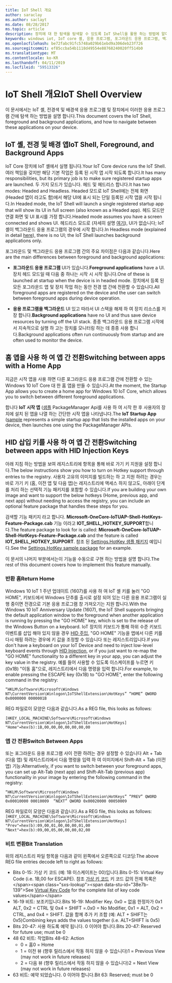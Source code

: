 ```yaml
---
title: IoT Shell 개요
author: saraclay
ms.author: saclayt
ms.date: 08/28/2017
ms.topic: article
description: 장치에 대 한 탐색을 탐색할 수 있도록 IoT Shell을 활용 하는 방법에 알아봅니다.
keywords: windows iot, IoT core 셸, 응용 프로그램, 포그라운드 응용 프로그램, 백그라운드 응용 프로그램
ms.openlocfilehash: be72fabc91fc5748a029b61ebd9a306deb23f726
ms.sourcegitcommit: ef85ccba54b1118d49554e88768240020ff514b0
ms.translationtype: MT
ms.contentlocale: ko-KR
ms.lasthandoff: 04/11/2019
ms.locfileid: "59513326"
---
```

# <a name="iot-shell-overview"></a><span data-ttu-id="38e7b-104">IoT Shell 개요</span><span class="sxs-lookup"><span data-stu-id="38e7b-104">IoT Shell Overview</span></span>

<span data-ttu-id="38e7b-105">이 문서에서는 IoT 셸, 전경색 및 배경색 응용 프로그램 및 장치에서 이러한 응용 프로그램 간에 탐색 하는 방법을 설명 합니다.</span><span class="sxs-lookup"><span data-stu-id="38e7b-105">This document covers the IoT Shell, foreground and background applications, and how to navigate between these applications on your device.</span></span>

## <a name="iot-shell-foreground-and-background-apps"></a><span data-ttu-id="38e7b-106">IoT 셸, 전경 및 배경 앱</span><span class="sxs-lookup"><span data-stu-id="38e7b-106">IoT Shell, Foreground, and Background Apps</span></span>

<span data-ttu-id="38e7b-107">IoT Core 장치에 IoT 셸에서 실행 됩니다.</span><span class="sxs-lookup"><span data-stu-id="38e7b-107">Your IoT Core device runs the IoT Shell.</span></span> <span data-ttu-id="38e7b-108">여러 책임을 갖지만 해당 기본 작업은 등록 된 시작 앱 시작 되도록 합니다.</span><span class="sxs-lookup"><span data-stu-id="38e7b-108">It has many responsibilities, but its primary job is to make sure registered startup apps are launched.</span></span> <span data-ttu-id="38e7b-109">두 가지 모드가 있습니다. 헤드 및 헤드리스 합니다.</span><span class="sxs-lookup"><span data-stu-id="38e7b-109">It has two modes: Headed and Headless.</span></span> <span data-ttu-id="38e7b-110">Headed 모드로 IoT Shell에는 전체 화면 (Headed 앱이 라고도 함)에서 해당 UI에 표시 되는 단일 등록된 시작 앱을 시작 됩니다.</span><span class="sxs-lookup"><span data-stu-id="38e7b-110">In Headed mode, the IoT Shell will launch a single registered startup app that will show its UI in full screen (also known as a Headed app).</span></span> <span data-ttu-id="38e7b-111">헤드 모드만 연결 화면 및 UI 표시를 가정 합니다.</span><span class="sxs-lookup"><span data-stu-id="38e7b-111">Headed mode assumes you have a screen connected and shows UI.</span></span> <span data-ttu-id="38e7b-112">헤드리스 모드로 (자세히 설명 [여기](../learn-about-hardware/HeadlessMode.md)), UI가 없습니다; IoT 셸이 백그라운드 응용 프로그램의 경우에 시작 합니다.</span><span class="sxs-lookup"><span data-stu-id="38e7b-112">In Headless mode (explained in detail [here](../learn-about-hardware/HeadlessMode.md)), there is no UI; the IoT Shell launches background applications only.</span></span>

<span data-ttu-id="38e7b-113">포그라운드 및 백그라운드 응용 프로그램 간의 주요 차이점은 다음과 같습니다.</span><span class="sxs-lookup"><span data-stu-id="38e7b-113">Here are the main differences between foreground and background applications:</span></span>

- <span data-ttu-id="38e7b-114">**포그라운드 응용 프로그램** UI가 있습니다.</span><span class="sxs-lookup"><span data-stu-id="38e7b-114">**Foreground applications** have a UI.</span></span> <span data-ttu-id="38e7b-115">장치 헤드 모드일 때 다음 중 하나는 시작 시 시작 됩니다.</span><span class="sxs-lookup"><span data-stu-id="38e7b-115">One of these is launched at startup when the device is in headed mode.</span></span> <span data-ttu-id="38e7b-116">장치에서 등록 된 모든 포그라운드 앱 및 장치 작업 하는 동안 전경 앱 간에 전환할 수 있습니다.</span><span class="sxs-lookup"><span data-stu-id="38e7b-116">All foreground apps are registered on the device and the user can switch between foreground apps during device operation.</span></span>

- <span data-ttu-id="38e7b-117">**응용 프로그램을 백그라운드** UI 있고 따라서 UI 스택을 해제 하 여 장치 리소스를 저장 합니다.</span><span class="sxs-lookup"><span data-stu-id="38e7b-117">**Background applications** have no UI and thus save device resources by turning off the UI stack.</span></span> <span data-ttu-id="38e7b-118">종종 백그라운드 응용 프로그램 시작에서 지속적으로 실행 하 고는 장치를 모니터링 하는 데 종종 사용 합니다.</span><span class="sxs-lookup"><span data-stu-id="38e7b-118">Background applications often run continuously from startup and are often used to monitor the device.</span></span>

## <a name="switching-between-apps-with-a-home-app"></a><span data-ttu-id="38e7b-119">홈 앱을 사용 하 여 앱 간 전환</span><span class="sxs-lookup"><span data-stu-id="38e7b-119">Switching between apps with a Home App</span></span>

<span data-ttu-id="38e7b-120">지금은 시작 앱을 사용 하면 다른 포그라운드 응용 프로그램 간에 전환할 수 있는 Windows 10 IoT Core 대 한 홈 앱을 만들 수 있습니다.</span><span class="sxs-lookup"><span data-stu-id="38e7b-120">At the moment, the Startup App allows you to create a home app for Windows 10 IoT Core, which allows you to switch between different foreground applications.</span></span> 

<span data-ttu-id="38e7b-121">합니다 **IoT 시작 앱** ([샘플](https://developer.microsoft.com/en-us/windows/iot/samples/iotstartapp) PackageManager Api를 사용 하 여 시작 한 후 사용자의 장치에 설치 된 앱을 나열 하는 간단한 시작 앱을 나타냅니다.</span><span class="sxs-lookup"><span data-stu-id="38e7b-121">The **IoT Startup App** ([sample](https://developer.microsoft.com/en-us/windows/iot/samples/iotstartapp) represents a simple startup app that lists the installed apps on your device, then launches one using the PackageManager APIs.</span></span>

## <a name="switching-between-apps-with-hid-injection-keys"></a><span data-ttu-id="38e7b-122">HID 삽입 키를 사용 하 여 앱 간 전환</span><span class="sxs-lookup"><span data-stu-id="38e7b-122">Switching between apps with HID Injection Keys</span></span>

<span data-ttu-id="38e7b-123">아래 지침 하는 방법을 보여 레지스트리에 항목을 통해 바로 가기 키 지원을 설정 합니다.</span><span class="sxs-lookup"><span data-stu-id="38e7b-123">The below instructions show you how to turn on Hotkey support through entries to the registry.</span></span> <span data-ttu-id="38e7b-124">사용자 고유의 이미지를 빌드하는 하 고 지원 하려는 경우는 바로 가기 키 (홈, 이전 앱 및 다음 앱)는 레지스트리에 액세스 하지 않고도, 아래이 단계를 처리 하는 선택적 기능 패키지를 포함할 수 있습니다.</span><span class="sxs-lookup"><span data-stu-id="38e7b-124">If you are building your own image and want to support the below hotkeys (Home, previous app, and next app) without needing to access the registry, you can include an optional feature package that handles these steps for you.</span></span>

<span data-ttu-id="38e7b-125">검색할 기능 패키지 라고 합니다. **Microsoft-OneCore-IoTUAP-Shell-HotKeys-Feature-Package.cab** 기능 이라고 **IOT_SHELL_HOTKEY_SUPPORT**합니다.</span><span class="sxs-lookup"><span data-stu-id="38e7b-125">The feature package to look for is called: **Microsoft-OneCore-IoTUAP-Shell-HotKeys-Feature-Package.cab** and the feature is called **IOT_SHELL_HOTKEY_SUPPORT**.</span></span> <span data-ttu-id="38e7b-126">참조 된 [Settings.HotKey 샘플 패키지](https://github.com/ms-iot/iot-adk-addonkit/tree/master/Workspace/Common/Packages/Settings.HotKey/Settings.HotKey.pkg.xml) 예입니다.</span><span class="sxs-lookup"><span data-stu-id="38e7b-126">See the [Settings.HotKey sample package](https://github.com/ms-iot/iot-adk-addonkit/tree/master/Workspace/Common/Packages/Settings.HotKey/Settings.HotKey.pkg.xml) for an example.</span></span>

<span data-ttu-id="38e7b-127">이 문서의 나머지 부분에서는이 기능을 수동으로 구현 하는 방법을 설명 합니다.</span><span class="sxs-lookup"><span data-stu-id="38e7b-127">The rest of this document covers how to implement this feature manually.</span></span>

### <a name="return-home"></a><span data-ttu-id="38e7b-128">반환 홈</span><span class="sxs-lookup"><span data-stu-id="38e7b-128">Return Home</span></span>

<span data-ttu-id="38e7b-129">Windows 10 IoT 1 주년 업데이트 (1607)를 사용 하 여 IoT 셸 키를 눌러 "GO HOME", 키보드에서 Windows 단추를 출시로 설정 되어 있는 다른 응용 프로그램이 실행 중이면 전경으로 기본 응용 프로그램 창 가져오기는 지원 합니다.</span><span class="sxs-lookup"><span data-stu-id="38e7b-129">With the Windows 10 IoT Anniversary Update (1607), the IoT Shell supports bringing the default application window to the foreground when another application is running by pressing the "GO HOME" key, which is set to the release of the Windows Button on a keyboard.</span></span> <span data-ttu-id="38e7b-130">IoT 장치의 키보드가 통해 하위 수준 키보드 이벤트를 삽입 해야 있지 않을 경우 [HID 주입](https://developer.microsoft.com/en-us/windows/iot/samples/hidinjection), "GO HOME" 기능을 앱에서 다른 키를 다시 매핑 하려는 경우에 키 값을 조정할 수 있습니다 또는 레지스트리입니다.</span><span class="sxs-lookup"><span data-stu-id="38e7b-130">If you don't have a keyboard on your IoT Device and need to inject low-level keyboard events through [HID Injection](https://developer.microsoft.com/en-us/windows/iot/samples/hidinjection), or if you just want to re-map the "GO HOME" functionality to a different key in your app, you can adjust the key value in the registry.</span></span> <span data-ttu-id="38e7b-131">예를 들어 사용할 수 있도록 이스케이프를 누르면 키 (0x1B) "이동 홈"으로, 레지스트리에서 다음 명령을 입력 합니다.</span><span class="sxs-lookup"><span data-stu-id="38e7b-131">For example, to enable pressing the ESCAPE key (0x1B) to "GO HOME", enter the following command in the registry:</span></span>

``
“HKLM\Software\Microsoft\Windows NT\CurrentVersion\Winlogon\IoTShellExtension\HotKeys” “HOME” QWORD    0x0000000 0000001B  
``

<span data-ttu-id="38e7b-132">REG 파일로이 모양은 다음과 같습니다.</span><span class="sxs-lookup"><span data-stu-id="38e7b-132">As a REG file, this looks as follows:</span></span>

``
[HKEY_LOCAL_MACHINE\Software\Microsoft\Windows NT\CurrentVersion\Winlogon\IoTShellExtension\HotKeys]
"Home"=hex(b):1B,00,00,00,00,00,00,00
``

### <a name="switch-between-apps"></a><span data-ttu-id="38e7b-133">앱 간 전환</span><span class="sxs-lookup"><span data-stu-id="38e7b-133">Switch Between Apps</span></span>

<span data-ttu-id="38e7b-134">또는 포그라운드 응용 프로그램 사이 전환 하려는 경우 설정할 수 있습니다 Alt + Tab (다음 앱) 및 레지스트리에서 다음 명령을 입력 하 여 이미지에서 Shift-Alt + Tab (이전 앱) 기능:</span><span class="sxs-lookup"><span data-stu-id="38e7b-134">Alternatively, if you want to switch between your foreground apps, you can set up Alt-Tab (next app) and Shift-Alt-Tab (previous app) functionality in your image by entering the following command in the registry:</span></span>

``
“HKLM\Software\Microsoft\Windows NT\CurrentVersion\Winlogon\IoTShellExtension\HotKeys”
“PREV” QWORD 0x00010000 00010009 
“NEXT” QWORD 0x00020000 00050009 
``

<span data-ttu-id="38e7b-135">REG 파일로이 모양은 다음과 같습니다.</span><span class="sxs-lookup"><span data-stu-id="38e7b-135">As a REG file, this looks as follows:</span></span>
``
[HKEY_LOCAL_MACHINE\Software\Microsoft\Windows NT\CurrentVersion\Winlogon\IoTShellExtension\HotKeys]
"Prev"=hex(b):09,00,01,00,00,00,01,00
"Next"=hex(b):09,00,05,00,00,00,02,00
``

### <a name="bit-translation"></a><span data-ttu-id="38e7b-136">비트 변환</span><span class="sxs-lookup"><span data-stu-id="38e7b-136">Bit Translation</span></span>

<span data-ttu-id="38e7b-137">위의 레지스트리 파일 항목을 다음과 같이 왼쪽에서 오른쪽으로 디코딩:</span><span class="sxs-lookup"><span data-stu-id="38e7b-137">The above REG file entries decode left to right as follows:</span></span>

- <span data-ttu-id="38e7b-138">Bits 0-15: 가상 키 코드 (예: 1B 이스케이프는 00)입니다.</span><span class="sxs-lookup"><span data-stu-id="38e7b-138">Bits 0-15: Virtual Key Code (i.e. 1B,00 for ESCAPE).</span></span> <span data-ttu-id="38e7b-139">참조 [가상 키 코드](https://msdn.microsoft.com/library/windows/desktop/dd375731(v=vs.85).aspx) 키 코드 값의 전체 목록은</span><span class="sxs-lookup"><span data-stu-id="38e7b-139">See [Virtual Key Code](https://msdn.microsoft.com/library/windows/desktop/dd375731(v=vs.85).aspx) for the complete list of key code values</span></span>
- <span data-ttu-id="38e7b-140">16-19 비트: 보조키입니다.</span><span class="sxs-lookup"><span data-stu-id="38e7b-140">Bits 16-19: Modifier Key.</span></span> <span data-ttu-id="38e7b-141">0x0 = 없음 한정자가 0x1 ALT, 0x2 = CTRL 및 0x4 = SHIFT =.</span><span class="sxs-lookup"><span data-stu-id="38e7b-141">0x0 = No Modifier, 0x1 = ALT, 0x2 = CTRL, and 0x4 = SHIFT.</span></span> <span data-ttu-id="38e7b-142">값을 함께 추가 키 조합 (예: ALT + SHIFT는 0x5)</span><span class="sxs-lookup"><span data-stu-id="38e7b-142">Combining keys adds the values together (i.e. ALT+SHIFT is 0x5)</span></span>
- <span data-ttu-id="38e7b-143">Bits 20-47: 사용 하도록 예약 됩니다. 0 이어야 합니다.</span><span class="sxs-lookup"><span data-stu-id="38e7b-143">Bits 20-47: Reserved for future use; must be 0</span></span>
- <span data-ttu-id="38e7b-144">48 62 비트:  작업</span><span class="sxs-lookup"><span data-stu-id="38e7b-144">Bits 48-62:  Action</span></span>
    - <span data-ttu-id="38e7b-145">0 = 홈</span><span class="sxs-lookup"><span data-stu-id="38e7b-145">0 = Home</span></span>
    - <span data-ttu-id="38e7b-146">1 = 이전 뷰 (향후 릴리스에서 작동 하지 않을 수 있습니다)</span><span class="sxs-lookup"><span data-stu-id="38e7b-146">1 = Previous View (may not work in future releases)</span></span>
    - <span data-ttu-id="38e7b-147">2 = 다음 뷰 (향후 릴리스에서 작동 하지 않을 수 있습니다)</span><span class="sxs-lookup"><span data-stu-id="38e7b-147">2 = Next View (may not work in future releases)</span></span>
- <span data-ttu-id="38e7b-148">63 비트: 예약 되었습니다. 0 이어야 합니다.</span><span class="sxs-lookup"><span data-stu-id="38e7b-148">Bit 63: Reserved; must be 0</span></span>

